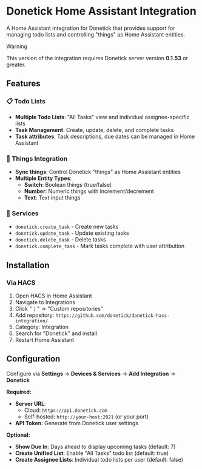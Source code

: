 
# Donetick Home Assistant Integration



A Home Assistant integration for Donetick that provides support for managing todo lists and controlling "things" as Home Assistant entities.

> [!WARNING]  
> This version of the integration requires Donetick server version **0.1.53** or greater.

## Features

### 📋 Todo Lists
- **Multiple Todo Lists**: "All Tasks" view and individual assignee-specific lists
- **Task Management**: Create, update, delete, and complete tasks
- **Task attributes**: Task descriptions, due dates can be managed in Home Assistant


### 🔧 Things Integration  
- **Sync things**: Control Donetick "things" as Home Assistant entities
- **Multiple Entity Types**: 
  - **Switch**: Boolean things (true/false)
  - **Number**: Numeric things with increment/decrement
  - **Text**: Text input things

### 🔧 Services
- `donetick.create_task` - Create new tasks
- `donetick.update_task` - Update existing tasks  
- `donetick.delete_task` - Delete tasks
- `donetick.complete_task` - Mark tasks complete with user attribution

## Installation

### Via HACS
1. Open HACS in Home Assistant
2. Navigate to Integrations  
3. Click "⋮" → "Custom repositories"
4. Add repository: `https://github.com/donetick/donetick-hass-integration/`
5. Category: Integration
6. Search for "Donetick" and install
7. Restart Home Assistant

## Configuration

Configure via **Settings** → **Devices & Services** → **Add Integration** → **Donetick**

**Required:**
- **Server URL**: 
  - Cloud: `https://api.donetick.com`
  - Self-hosted: `http://your-host:2021` (or your port)
- **API Token**: Generate from Donetick user settings

**Optional:**
- **Show Due In**: Days ahead to display upcoming tasks (default: 7)
- **Create Unified List**: Enable "All Tasks" todo list (default: true)  
- **Create Assignee Lists**: Individual todo lists per user (default: false) 
